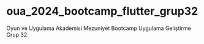 # oua_2024_bootcamp_flutter_grup32
Oyun ve Uygulama Akademisi Mezuniyet Bootcamp Uygulama Geliştirme Grup 32
